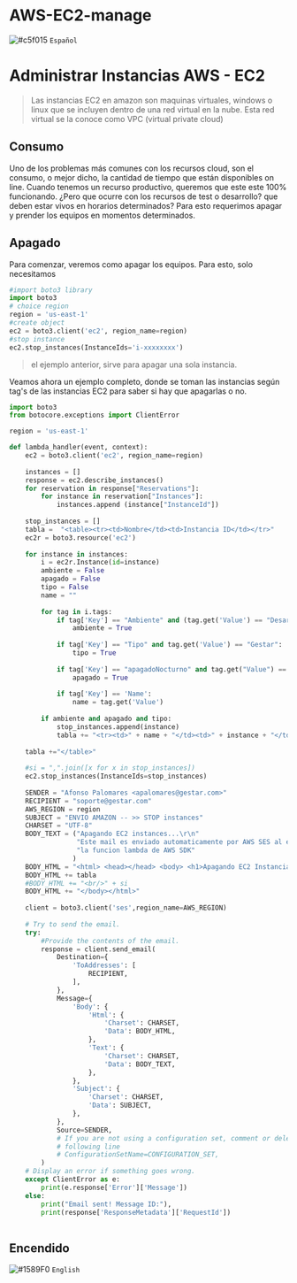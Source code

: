 # AWS-EC2-manage


![#c5f015](https://placehold.it/15/c5f015/000000?text=+) `Español`

# Administrar Instancias AWS - EC2

> Las instancias EC2 en amazon son maquinas virtuales, windows o linux que se incluyen dentro de una red virtual en la nube. Esta red virtual se la conoce como VPC (virtual private cloud)

## Consumo
Uno de los problemas más comunes con los recursos cloud, son el consumo, o mejor dicho, la cantidad de tiempo que están disponibles on line. Cuando tenemos un recurso productivo, queremos que este este 100% funcionando. ¿Pero que ocurre con los recursos de test o desarrollo? que deben estar vivos en horarios determinados? Para esto requerimos apagar y prender los equipos en momentos determinados. 

## Apagado
Para comenzar, veremos como apagar los equipos.
Para esto, solo necesitamos

```python
#import boto3 library
import boto3
# choice region
region = 'us-east-1'
#create object
ec2 = boto3.client('ec2', region_name=region)
#stop instance
ec2.stop_instances(InstanceIds='i-xxxxxxxx')
```
> el ejemplo anterior, sirve para apagar una sola instancia.

Veamos ahora un ejemplo completo, donde se toman las instancias según tag's de las instancias EC2 para saber si hay que apagarlas o no.

```python
import boto3
from botocore.exceptions import ClientError

region = 'us-east-1'

def lambda_handler(event, context):
    ec2 = boto3.client('ec2', region_name=region)
    
    instances = []
    response = ec2.describe_instances()
    for reservation in response["Reservations"]:
        for instance in reservation["Instances"]:
            instances.append (instance["InstanceId"])
    
    stop_instances = []
    tabla =  "<table><tr><td>Nombre</td><td>Instancia ID</td></tr>"
    ec2r = boto3.resource('ec2')
    
    for instance in instances:
        i = ec2r.Instance(id=instance)
        ambiente = False
        apagado = False
        tipo = False
        name = ""
        
        for tag in i.tags:
            if tag['Key'] == "Ambiente" and (tag.get('Value') == "Desarrollo" or tag.get('Value') == "Test") :
                ambiente = True
            
            if tag['Key'] == "Tipo" and tag.get('Value') == "Gestar":
                tipo = True
                
            if tag['Key'] == "apagadoNocturno" and tag.get("Value") == "Si":
                apagado = True
                
            if tag['Key'] == 'Name':
                name = tag.get('Value')
            
        if ambiente and apagado and tipo:
            stop_instances.append(instance)
            tabla += "<tr><td>" + name + "</td><td>" + instance + "</td><td>"
            
    tabla +="</table>"
    
    #si = ",".join([x for x in stop_instances])
    ec2.stop_instances(InstanceIds=stop_instances)
    
    SENDER = "Afonso Palomares <apalomares@gestar.com>"
    RECIPIENT = "soporte@gestar.com"
    AWS_REGION = region
    SUBJECT = "ENVIO AMAZON -- >> STOP instances"
    CHARSET = "UTF-8"
    BODY_TEXT = ("Apagando EC2 instances...\r\n"
                 "Este mail es enviado automaticamente por AWS SES al ejecutar "
                 "la funcion lambda de AWS SDK"
                )
    BODY_HTML = "<html> <head></head> <body> <h1>Apagando EC2 Instancias...</h1>"
    BODY_HTML += tabla          
    #BODY_HTML += "<br/>" + si
    BODY_HTML += "</body></html>"
    
    client = boto3.client('ses',region_name=AWS_REGION)
    
    # Try to send the email.
    try:
        #Provide the contents of the email.
        response = client.send_email(
            Destination={
                'ToAddresses': [
                    RECIPIENT,
                ],
            },
            Message={
                'Body': {
                    'Html': {
                        'Charset': CHARSET,
                        'Data': BODY_HTML,
                    },
                    'Text': {
                        'Charset': CHARSET,
                        'Data': BODY_TEXT,
                    },
                },
                'Subject': {
                    'Charset': CHARSET,
                    'Data': SUBJECT,
                },
            },
            Source=SENDER,
            # If you are not using a configuration set, comment or delete the
            # following line
            # ConfigurationSetName=CONFIGURATION_SET,
        )
    # Display an error if something goes wrong.	
    except ClientError as e:
        print(e.response['Error']['Message'])
    else:
        print("Email sent! Message ID:"),
        print(response['ResponseMetadata']['RequestId'])
    
```

## Encendido

![#1589F0](https://placehold.it/15/1589F0/000000?text=+) `English`

